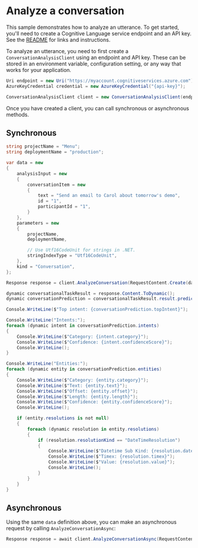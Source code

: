 # Analyze a conversation

This sample demonstrates how to analyze an utterance. To get started, you'll need to create a Cognitive Language service endpoint and an API key. See the [README](https://github.com/Azure/azure-sdk-for-net/blob/main/sdk/cognitivelanguage/Azure.AI.Language.Conversations/README.md) for links and instructions.

To analyze an utterance, you need to first create a `ConversationAnalysisClient` using an endpoint and API key. These can be stored in an environment variable, configuration setting, or any way that works for your application.

```C# Snippet:ConversationAnalysisClient_Create
Uri endpoint = new Uri("https://myaccount.cognitiveservices.azure.com");
AzureKeyCredential credential = new AzureKeyCredential("{api-key}");

ConversationAnalysisClient client = new ConversationAnalysisClient(endpoint, credential);
```

Once you have created a client, you can call synchronous or asynchronous methods.

## Synchronous

```C# Snippet:ConversationAnalysis_AnalyzeConversation
string projectName = "Menu";
string deploymentName = "production";

var data = new
{
    analysisInput = new
    {
        conversationItem = new
        {
            text = "Send an email to Carol about tomorrow's demo",
            id = "1",
            participantId = "1",
        }
    },
    parameters = new
    {
        projectName,
        deploymentName,

        // Use Utf16CodeUnit for strings in .NET.
        stringIndexType = "Utf16CodeUnit",
    },
    kind = "Conversation",
};

Response response = client.AnalyzeConversation(RequestContent.Create(data));

dynamic conversationalTaskResult = response.Content.ToDynamic();
dynamic conversationPrediction = conversationalTaskResult.result.prediction;

Console.WriteLine($"Top intent: {conversationPrediction.topIntent}");

Console.WriteLine("Intents:");
foreach (dynamic intent in conversationPrediction.intents)
{
    Console.WriteLine($"Category: {intent.category}");
    Console.WriteLine($"Confidence: {intent.confidenceScore}");
    Console.WriteLine();
}

Console.WriteLine("Entities:");
foreach (dynamic entity in conversationPrediction.entities)
{
    Console.WriteLine($"Category: {entity.category}");
    Console.WriteLine($"Text: {entity.text}");
    Console.WriteLine($"Offset: {entity.offset}");
    Console.WriteLine($"Length: {entity.length}");
    Console.WriteLine($"Confidence: {entity.confidenceScore}");
    Console.WriteLine();

    if (entity.resolutions is not null)
    {
        foreach (dynamic resolution in entity.resolutions)
        {
            if (resolution.resolutionKind == "DateTimeResolution")
            {
                Console.WriteLine($"Datetime Sub Kind: {resolution.dateTimeSubKind}");
                Console.WriteLine($"Timex: {resolution.timex}");
                Console.WriteLine($"Value: {resolution.value}");
                Console.WriteLine();
            }
        }
    }
}
```

## Asynchronous

Using the same `data` definition above, you can make an asynchronous request by calling `AnalyzeConversationAsync`:

```C# Snippet:ConversationAnalysis_AnalyzeConversationAsync
Response response = await client.AnalyzeConversationAsync(RequestContent.Create(data));
```
